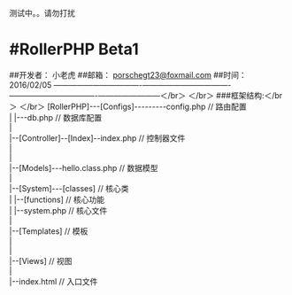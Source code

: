 测试中。。请勿打扰

#RollerPHP Beta1 
======================================================================
##开发者：	小老虎
##邮箱：		porschegt23@foxmail.com
##时间：		2016/02/05
———————————-———————————-———————————-————————＜/br＞
＜/br＞
###框架结构:＜/br＞
＜/br＞
[RollerPHP]---[Configs]---------config.php      // 路由配置     
	 	   |				|---db.php          // 数据库配置    
	 	   |     
	 	   |--[Controller]--[Index]--index.php  // 控制器文件     
 		   |     
 		   |     
 		   |--[Models]---hello.class.php 		// 数据模型     
 		   |     
 		   |--[System]---[classes]              // 核心类    
 		   |		  |--[functions]			// 核心功能    
 		   |		  |--system.php             // 核心文件     
 		   |     
 		   |--[Templates] 						// 模板    
 		   |    
 		   |    
 		   |--[Views]							// 视图     
 		   |     
 		   |--index.html 						// 入口文件     


